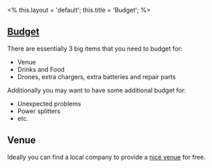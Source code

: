 <%
this.layout = 'default';
this.title = 'Budget';
%>

<h2 id="budget"><a href="#budget">Budget</a></h2>

There are essentially 3 big items that you need to budget for:

* Venue
* Drinks and Food
* Drones, extra chargers, extra batteries and repair parts

Additionally you may want to have some additional budget for:

* Unexpected problems
* Power splitters
* etc.

## Venue

Ideally you can find a local company to provide a [nice venue](/venue) for free.
